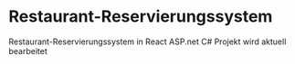 # Restaurant-Reservierungssystem
Restaurant-Reservierungssystem in React ASP.net C#
Projekt wird aktuell bearbeitet
